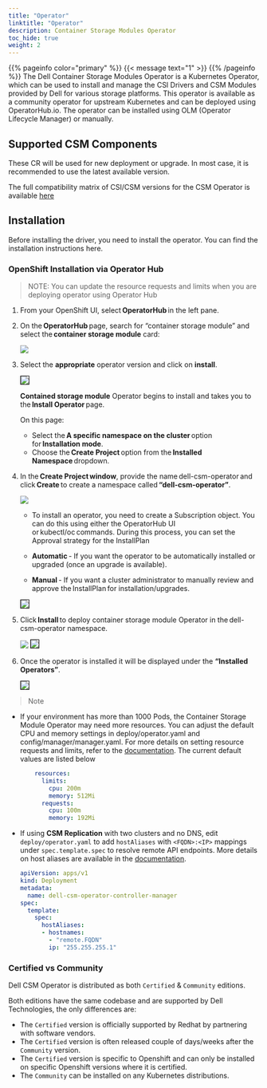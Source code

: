 ```yaml
---
title: "Operator"
linktitle: "Operator"
description: Container Storage Modules Operator
toc_hide: true 
weight: 2
---
```

{{% pageinfo color="primary" %}}
{{< message text="1" >}}
{{% /pageinfo %}}
The Dell Container Storage Modules Operator is a Kubernetes Operator, which can be used to install and manage the CSI Drivers and CSM Modules provided by Dell for various storage platforms. This operator is available as a community operator for upstream Kubernetes and can be deployed using OperatorHub.io. The operator can be installed using OLM (Operator Lifecycle Manager) or manually.

## Supported CSM Components

These CR will be used for new deployment or upgrade. In most case, it is recommended to use the latest available version.

The full compatibility matrix of CSI/CSM versions for the CSM Operator is available [here](../../../supportmatrix/#operator-compatibility-matrix)

## Installation

Before installing the driver, you need to install the operator. You can find the installation instructions here.


### OpenShift Installation via Operator Hub
<!--
>NOTE: You can update the resource requests and limits when you are deploying operator using Operator Hub

`dell-csm-operator` can be installed via Operator Hub on upstream Kubernetes clusters & Red Hat OpenShift Clusters.

The installation process involves the creation of a `Subscription` object either via the _OperatorHub_ UI or using `kubectl/oc`. While creating the `Subscription` you can set the Approval strategy for the `InstallPlan` for the operator to:

* _Automatic_ - If you want the operator to be automatically installed or upgraded (once an upgrade is available).
* _Manual_ - If you want a cluster administrator to manually review and approve the `InstallPlan` for installation/upgrades.

![OpenShit Operator Hub CSM install](./../../../../../images/deployment/operator_hub_install.gif) 
--> 
>NOTE: You can update the resource requests and limits when you are deploying operator using Operator Hub

1. From your OpenShift UI, select **OperatorHub** in the left pane. 

2. On the **OperatorHub** page, search for “container storage module” and select the **container storage module** card: 

   <img src="/csm-docs/images/deployment/operator/operatorhub_page.png" > 

3. Select the **appropriate** operator version and click on **install**.

   <img src="/csm-docs/images/deployment/operator/operator_version.png" style="border:1px solid black">  

   **Contained storage module** Operator begins to install and takes you to the **Install Operator** page.  

   On this page: 
    * Select the **A specific namespace on the cluster** option for **Installation mode**. 
    * Choose the **Create Project** option from the **Installed Namespace** dropdown. 

4. In the **Create Project window**, provide the name dell-csm-operator and click **Create** to create a namespace called **“dell-csm-operator”**. 

   <img src="/csm-docs/images/deployment/operator/create_project.png"> 

   * To install an operator, you need to create a Subscription object. You can do this using either the OperatorHub UI or kubectl/oc commands. During this process, you can set the Approval strategy for the InstallPlan 

   * **Automatic** - If you want the operator to be automatically installed or upgraded (once an upgrade is available). 

   * **Manual** - If you want a cluster administrator to manually review and approve the InstallPlan for installation/upgrades.  

   <img src="/csm-docs/images/deployment/operator/install_operator.png" style="border:1px solid black">  

5. Click **Install** to deploy container storage module Operator in the dell-csm-operator namespace.  

   <img src="/csm-docs/images/deployment/operator/installing_operator.png" >

   <img src="/csm-docs/images/deployment/operator/installing_operator1.png" style="border:1px solid black">   

6. Once the operator is installed it will be displayed under the **“Installed Operators”**. 
   
   <img src="/csm-docs/images/deployment/operator/installed_operator.png" style="border: 1px solid black">

>Note

- If your environment has more than 1000 Pods, the Container Storage Module Operator may need more resources. You can adjust the default CPU and memory settings in deploy/operator.yaml and config/manager/manager.yaml. For more details on setting resource requests and limits, refer to the [documentation](https://sdk.operatorframework.io/docs/best-practices/managing-resources/). The current default values are listed below

    ```yaml
        resources:
          limits:
            cpu: 200m
            memory: 512Mi
          requests:
            cpu: 100m
            memory: 192Mi
    ```
- If using **CSM Replication** with two clusters and no DNS, edit `deploy/operator.yaml` to add `hostAliases` with `<FQDN>:<IP>` mappings under `spec.template.spec` to resolve remote API endpoints. More details on host aliases are available in the [documentation](https://kubernetes.io/docs/tasks/network/customize-hosts-file-for-pods/).
    ```yaml
    apiVersion: apps/v1
    kind: Deployment
    metadata:
      name: dell-csm-operator-controller-manager
    spec:
      template:
        spec:
          hostAliases:
          - hostnames:
            - "remote.FQDN"
            ip: "255.255.255.1"
   ```

### Certified vs Community

Dell CSM Operator is distributed as both `Certified` & `Community` editions.

Both editions have the same codebase and are supported by Dell Technologies, the only differences are:

* The `Certified` version is officially supported by Redhat by partnering with software vendors.
* The `Certified` version is often released couple of days/weeks after the `Community` version.
* The `Certified` version is specific to Openshift and can only be installed on specific Openshift versions where it is certified.
* The `Community` can be installed on any Kubernetes distributions.
